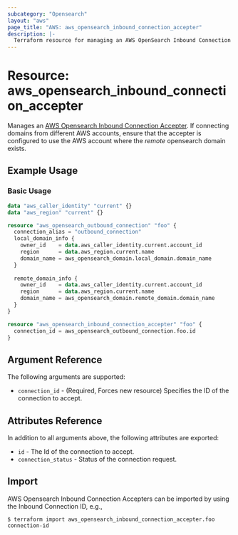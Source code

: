 ```yaml
---
subcategory: "Opensearch"
layout: "aws"
page_title: "AWS: aws_opensearch_inbound_connection_accepter"
description: |-
  Terraform resource for managing an AWS OpenSearch Inbound Connection Accepter.
---
```


# Resource: aws_opensearch_inbound_connection_accepter

Manages an [AWS Opensearch Inbound Connection Accepter](https://docs.aws.amazon.com/opensearch-service/latest/developerguide/configuration-api.html#configuration-api-actions-accept-inbound-cross-cluster-search-connection). If connecting domains from different AWS accounts, ensure that the accepter is configured to use the AWS account where the _remote_ opensearch domain exists.

## Example Usage

### Basic Usage

```terraform
data "aws_caller_identity" "current" {}
data "aws_region" "current" {}

resource "aws_opensearch_outbound_connection" "foo" {
  connection_alias = "outbound_connection"
  local_domain_info {
    owner_id    = data.aws_caller_identity.current.account_id
    region      = data.aws_region.current.name
    domain_name = aws_opensearch_domain.local_domain.domain_name
  }
  
  remote_domain_info {
    owner_id    = data.aws_caller_identity.current.account_id
    region      = data.aws_region.current.name
    domain_name = aws_opensearch_domain.remote_domain.domain_name
  }
}

resource "aws_opensearch_inbound_connection_accepter" "foo" {
  connection_id = aws_opensearch_outbound_connection.foo.id
}
```

## Argument Reference

The following arguments are supported:

* `connection_id` - (Required, Forces new resource) Specifies the ID of the connection to accept.

## Attributes Reference

In addition to all arguments above, the following attributes are exported:

* `id` - The Id of the connection to accept.
* `connection_status` - Status of the connection request.

## Import

AWS Opensearch Inbound Connection Accepters can be imported by using the Inbound Connection ID, e.g.,

```
$ terraform import aws_opensearch_inbound_connection_accepter.foo connection-id
```
